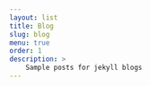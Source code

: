 ```yaml
---
layout: list
title: Blog
slug: blog
menu: true
order: 1
description: >
    Sample posts for jekyll blogs
---
```

